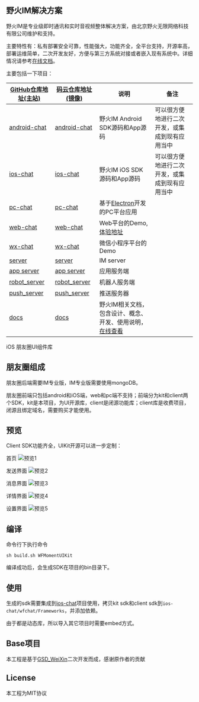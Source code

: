 ## 野火IM解决方案

野火IM是专业级即时通讯和实时音视频整体解决方案，由北京野火无限网络科技有限公司维护和支持。

主要特性有：私有部署安全可靠，性能强大，功能齐全，全平台支持，开源率高，部署运维简单，二次开发友好，方便与第三方系统对接或者嵌入现有系统中。详细情况请参考[在线文档](https://docs.wildfirechat.cn)。

主要包括一下项目：

| [GitHub仓库地址(主站)](https://github.com/wildfirechat)      | [码云仓库地址(镜像)](https://gitee.com/wfchat)        | 说明                                                                                      | 备注                                           |
| ------------------------------------------------------------ | ----------------------------------------------------- | ----------------------------------------------------------------------------------------- | ---------------------------------------------- |
| [android-chat](https://github.com/wildfirechat/android-chat) | [android-chat](https://gitee.com/wfchat/android-chat) | 野火IM Android SDK源码和App源码                                                           | 可以很方便地进行二次开发，或集成到现有应用当中 |
| [ios-chat](https://github.com/wildfirechat/ios-chat)         | [ios-chat](https://gitee.com/wfchat/ios-chat)         | 野火IM iOS SDK源码和App源码                                                               | 可以很方便地进行二次开发，或集成到现有应用当中 |
| [pc-chat](https://github.com/wildfirechat/pc-chat)           | [pc-chat](https://gitee.com/wfchat/pc-chat)           | 基于[Electron](https://electronjs.org/)开发的PC平台应用                                   |                                                |
| [web-chat](https://github.com/wildfirechat/web-chat)         | [web-chat](https://gitee.com/wfchat/web-chat)         | Web平台的Demo, [体验地址](http://web.wildfirechat.cn)                                     |                                                |
| [wx-chat](https://github.com/wildfirechat/wx-chat)           | [wx-chat](https://gitee.com/wfchat/wx-chat)           | 微信小程序平台的Demo                                                                      |                                                |
| [server](https://github.com/wildfirechat/server)             | [server](https://gitee.com/wfchat/server)             | IM server                                                                                 |                                                |
| [app server](https://github.com/wildfirechat/app_server)     | [app server](https://gitee.com/wfchat/app_server)     | 应用服务端                                                                                |                                                |
| [robot_server](https://github.com/wildfirechat/robot_server) | [robot_server](https://gitee.com/wfchat/robot_server) | 机器人服务端                                                                              |                                                |
| [push_server](https://github.com/wildfirechat/push_server)   | [push_server](https://gitee.com/wfchat/push_server)   | 推送服务器                                                                                |                                                |
| [docs](https://github.com/wildfirechat/docs)                 | [docs](https://gitee.com/wfchat/docs)                 | 野火IM相关文档，包含设计、概念、开发、使用说明，[在线查看](https://docs.wildfirechat.cn/) |                                                |  |


iOS 朋友圈UI组件库

## 朋友圈组成
朋友圈后端需要IM专业版，IM专业版需要使用mongoDB。

朋友圈前端只包括android和iOS端，web和pc端不支持；前端分为kit和client两个SDK，kit是本项目，为UI开源库，client是闭源功能库；client库是收费项目，闭源且绑定域名，需要购买才能使用。

## 预览
Client SDK功能齐全，UIKit开源可以进一步定制：

首页
![预览1](http://static.wildfirechat.cn/ios-moment1.png)

发送界面
![预览2](http://static.wildfirechat.cn/ios-moment2.png)

消息界面
![预览3](http://static.wildfirechat.cn/ios-moment3.png)

详情界面
![预览4](http://static.wildfirechat.cn/ios-moment4.png)

设置界面
![预览5](http://static.wildfirechat.cn/ios-moment5.png)

## 编译
命令行下执行命令
```
sh build.sh WFMomentUIKit
```
编译成功后，会生成SDK在项目的bin目录下。


## 使用
生成的sdk需要集成到[ios-chat](https://github.com/wildfirechat/ios-chat)项目使用，拷贝kit sdk和client sdk到```ios-chat/wfchat/Frameworks```，并添加依赖。

由于都是动态库，所以导入其它项目时需要embed方式。

## Base项目
本工程是基于[GSD_WeiXin](https://github.com/gsdios/GSD_WeiXin)二次开发而成，感谢原作者的贡献

## License
本工程为MIT协议

